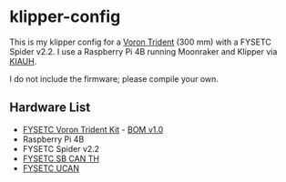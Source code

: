 # klipper-config

This is my klipper config for a [Voron Trident](https://vorondesign.com/voron_trident) (300 mm) with a FYSETC Spider v2.2. I use a Raspberry Pi 4B running Moonraker and Klipper via [KIAUH](https://github.com/dw-0/kiauh).

I do not include the firmware; please compile your own.

## Hardware List

- [FYSETC Voron Trident Kit](https://github.com/FYSETC/FYSETC-Voron-Trident/tree/main) - [BOM v1.0](https://github.com/FYSETC/FYSETC-Voron-Trident/blob/main/BOM.md#revision-10)
- Raspberry Pi 4B
- FYSETC Spider v2.2
- [FYSETC SB CAN TH](https://wiki.fysetc.com/SB%20CAN%20ToolHead/)
- [FYSETC UCAN](https://wiki.fysetc.com/UCAN/)
